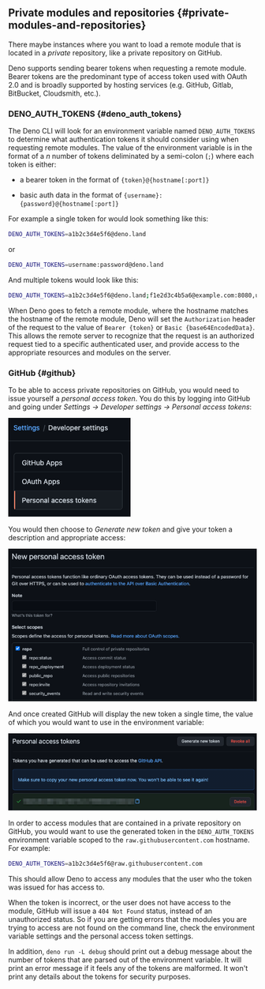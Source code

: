 ## Private modules and repositories {#private-modules-and-repositories}

There maybe instances where you want to load a remote module that is located in a _private_ repository, like a private
repository on GitHub.

Deno supports sending bearer tokens when requesting a remote module. Bearer tokens are the predominant type of access
token used with OAuth 2.0 and is broadly supported by hosting services (e.g. GitHub, Gitlab, BitBucket, Cloudsmith,
etc.).

### DENO_AUTH_TOKENS {#deno_auth_tokens}

The Deno CLI will look for an environment variable named `DENO_AUTH_TOKENS` to determine what authentication tokens it
should consider using when requesting remote modules. The value of the environment variable is in the format of a _n_
number of tokens deliminated by a semi-colon (`;`) where each token is either:

- a bearer token in the format of `{token}@{hostname[:port]}`

- basic auth data in the format of `{username}:{password}@{hostname[:port]}`

For example a single token for would look something like this:

```sh
DENO_AUTH_TOKENS=a1b2c3d4e5f6@deno.land
```

or

```sh
DENO_AUTH_TOKENS=username:password@deno.land
```

And multiple tokens would look like this:

```sh
DENO_AUTH_TOKENS=a1b2c3d4e5f6@deno.land;f1e2d3c4b5a6@example.com:8080,username:password@deno.land
```

When Deno goes to fetch a remote module, where the hostname matches the hostname of the remote module, Deno will set the
`Authorization` header of the request to the value of `Bearer {token}` or `Basic {base64EncodedData}`. This allows the
remote server to recognize that the request is an authorized request tied to a specific authenticated user, and provide
access to the appropriate resources and modules on the server.

### GitHub {#github}

To be able to access private repositories on GitHub, you would need to issue yourself a _personal access token_. You do
this by logging into GitHub and going under _Settings -> Developer settings -> Personal access tokens_:

![Personal access tokens settings on GitHub](../images/private-pat.png)

You would then choose to _Generate new token_ and give your token a description and appropriate access:

![Creating a new personal access token on GitHub](../images/private-github-new-token.png)

And once created GitHub will display the new token a single time, the value of which you would want to use in the
environment variable:

![Display of newly created token on GitHub](../images/private-github-token-display.png)

In order to access modules that are contained in a private repository on GitHub, you would want to use the generated
token in the `DENO_AUTH_TOKENS` environment variable scoped to the `raw.githubusercontent.com` hostname. For example:

```sh
DENO_AUTH_TOKENS=a1b2c3d4e5f6@raw.githubusercontent.com
```

This should allow Deno to access any modules that the user who the token was issued for has access to.

When the token is incorrect, or the user does not have access to the module, GitHub will issue a `404 Not Found` status,
instead of an unauthorized status. So if you are getting errors that the modules you are trying to access are not found
on the command line, check the environment variable settings and the personal access token settings.

In addition, `deno run -L debug` should print out a debug message about the number of tokens that are parsed out of the
environment variable. It will print an error message if it feels any of the tokens are malformed. It won't print any
details about the tokens for security purposes.

